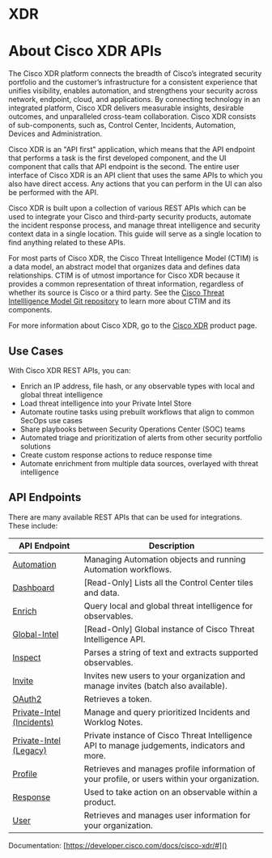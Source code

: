 # XDR

# About Cisco XDR APIs

The Cisco XDR platform connects the breadth of Cisco’s integrated security portfolio and the customer’s infrastructure for a consistent experience that unifies visibility, enables automation, and strengthens your security across network, endpoint, cloud, and applications. By connecting technology in an integrated platform, Cisco XDR delivers measurable insights, desirable outcomes, and unparalleled cross-team collaboration. Cisco XDR consists of sub-components, such as, Control Center, Incidents, Automation, Devices and Administration.

Cisco XDR is an "API first" application, which means that the API endpoint that performs a task is the first developed component, and the UI component that calls that API endpoint is the second. The entire user interface of Cisco XDR is an API client that uses the same APIs to which you also have direct access. Any actions that you can perform in the UI can also be performed with the API.

Cisco XDR is built upon a collection of various REST APIs which can be used to integrate your Cisco and third-party security products, automate the incident response process, and manage threat intelligence and security context data in a single location. This guide will serve as a single location to find anything related to these APIs.

For most parts of Cisco XDR, the Cisco Threat Intelligence Model (CTIM) is a data model, an abstract model that organizes data and defines data relationships. CTIM is of utmost importance for Cisco XDR because it provides a common representation of threat information, regardless of whether its source is Cisco or a third party. See the [Cisco Threat Intellligence Model Git repository]() to learn more about CTIM and its components.

For more information about Cisco XDR, go to the [Cisco XDR]() product page.

## Use Cases

With Cisco XDR REST APIs, you can:

- Enrich an IP address, file hash, or any observable types with local and global threat intelligence
- Load threat intelligence into your Private Intel Store
- Automate routine tasks using prebuilt workflows that align to common SecOps use cases
- Share playbooks between Security Operations Center (SOC) teams
- Automated triage and prioritization of alerts from other security portfolio solutions
- Create custom response actions to reduce response time
- Automate enrichment from multiple data sources, overlayed with threat intelligence
    

## API Endpoints

There are many available REST APIs that can be used for integrations. These include:

| API Endpoint | Description |
| --- | --- |
| [Automation]() | Managing Automation objects and running Automation workflows. |
| [Dashboard]() | \[Read-Only\] Lists all the Control Center tiles and data. |
| [Enrich]() | Query local and global threat intelligence for observables. |
| [Global-Intel]() | \[Read-Only\] Global instance of Cisco Threat Intelligence API. |
| [Inspect]() | Parses a string of text and extracts supported observables. |
| [Invite]() | Invites new users to your organization and manage invites (batch also available). |
| [OAuth2]() | Retrieves a token. |
| [Private-Intel (Incidents)]() | Manage and query prioritized Incidents and Worklog Notes. |
| [Private-Intel (Legacy)]() | Private instance of Cisco Threat Intelligence API to manage judgements, indicators and more. |
| [Profile]() | Retrieves and manages profile information of your profile, or users within your organization. |
| [Response]() | Used to take action on an observable within a product. |
| [User]() | Retrieves and manages user information for your organization. |

Documentation: [https://developer.cisco.com/docs/cisco-xdr/#]()